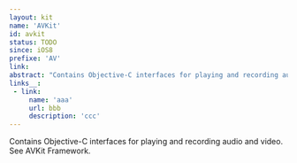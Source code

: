 ```yaml
---
layout: kit
name: 'AVKit'
id: avkit
status: TODO
since: iOS8
prefixe: 'AV'
link: 
abstract: "Contains Objective-C interfaces for playing and recording audio and video. See AVKit Framework."
links__:
 - link:
     name: 'aaa'
     url: bbb
     description: 'ccc'
---
```


Contains Objective-C interfaces for playing and recording audio and video. See AVKit Framework.
